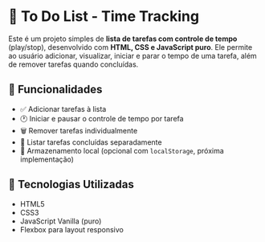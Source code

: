 # 📝 To Do List - Time Tracking

Este é um projeto simples de **lista de tarefas com controle de tempo** (play/stop), desenvolvido com **HTML, CSS e JavaScript puro**. Ele permite ao usuário adicionar, visualizar, iniciar e parar o tempo de uma tarefa, além de remover tarefas quando concluídas.

## 🚀 Funcionalidades

- ✅ Adicionar tarefas à lista
- 🕐 Iniciar e pausar o controle de tempo por tarefa
- 🗑️ Remover tarefas individualmente
- 📌 Listar tarefas concluídas separadamente
- 💾 Armazenamento local (opcional com `localStorage`, próxima implementação)

## 🎨 Tecnologias Utilizadas

- HTML5
- CSS3
- JavaScript Vanilla (puro)
- Flexbox para layout responsivo

